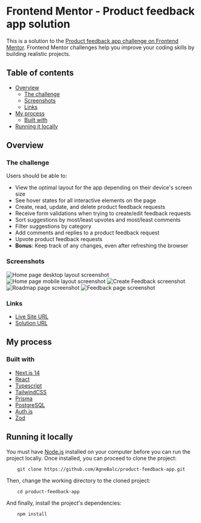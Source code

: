 # Frontend Mentor - Product feedback app solution

This is a solution to the [Product feedback app challenge on Frontend Mentor](https://www.frontendmentor.io/challenges/product-feedback-app-wbvUYqjR6). Frontend Mentor challenges help you improve your coding skills by building realistic projects.

## Table of contents

- [Overview](#overview)
  - [The challenge](#the-challenge)
  - [Screenshots](#screenshots)
  - [Links](#links)
- [My process](#my-process)
  - [Built with](#built-with)
- [Running it locally](#running-it-locally)

## Overview

### The challenge

Users should be able to:

- View the optimal layout for the app depending on their device's screen size
- See hover states for all interactive elements on the page
- Create, read, update, and delete product feedback requests
- Receive form validations when trying to create/edit feedback requests
- Sort suggestions by most/least upvotes and most/least comments
- Filter suggestions by category
- Add comments and replies to a product feedback request
- Upvote product feedback requests
- **Bonus**: Keep track of any changes, even after refreshing the browser

### Screenshots

  <img src="/public/screenshots/localhost_3000_ (6).png" alt="Home page desktop layout screenshot"/>
  <img src="/public/screenshots/localhost_3000_ (7).png" alt="Home page mobile layout screenshot"/>
  <img src="/public/screenshots/Create_screenshot.png" alt="Create Feedback screenshot"/>
  <img src="/public/screenshots/Roadmap_desktop.png" alt="Roadmap page screenshot" />
  <img src="/public/screenshots/single_feedback.png" alt="Feedback page screenshot"/>

### Links

- [Live Site URL](https://product-feedback-app-lilac.vercel.app/)
- [Solution URL](https://github.com/AgneBalc/product-feedback-app/tree/main)

## My process

### Built with

- [Next.js 14](https://nextjs.org/)
- [React](https://reactjs.org/)
- [Typescript](https://www.typescriptlang.org/)
- [TailwindCSS](https://tailwindcss.com/)
- [Prisma](https://www.prisma.io/)
- [PostgreSQL](https://www.postgresql.org/)
- [Auth.js](https://authjs.dev/)
- [Zod](https://zod.dev/)

## Running it locally

You must have [Node.js](https://nodejs.org/en) installed on your computer before you can run the project locally.
Once installed, you can proceed to clone the project:

```
    git clone https://github.com/AgneBalc/product-feedback-app.git
```

Then, change the working directory to the cloned project:

```
    cd product-feedback-app
```

And finally, install the project's dependencies:

```
    npm install
```
